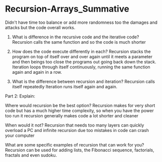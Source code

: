 # Recursion-Arrays_Summative
Didn't have time too balance or add more randomness too the damages and attacks but the code overall works.

1.	What is difference in the recursive code and the iterative code?
Recursion calls the same function and so the code is much shorter

2.	How does the code execute differently in each?
Recursion stacks the program on top of itself over and over again until it meets a parameter and then beings too close the programs out going back down the stack. Iteration loops through itself continuously, running the same function again and again in a row.

3.	What is the difference between recursion and iteration?
Recursion calls itself repeatedly
Iteration runs itself again and again.

Part 2:
        Explain:
        
Where would recursion be the best option?
Recursion makes for very short code but has a much higher time complexity, so when you have the power too run it recursion generally makes code a lot shorter and cleaner

When would it not?
Recursion that needs too many layers can quickly overload a PC and infinite recursion due too mistakes in code can crash your computer

What are some specific examples of recursion that can work for you?
Recursion can be used for adding lists, the Fibonacci sequence, factorials, fractals and even sudoku.
